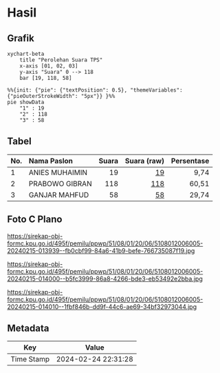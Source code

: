 # Hasil

## Grafik

```mermaid
xychart-beta
    title "Perolehan Suara TPS"
    x-axis [01, 02, 03]
    y-axis "Suara" 0 --> 118
    bar [19, 118, 58]
```

```mermaid
%%{init: {"pie": {"textPosition": 0.5}, "themeVariables": {"pieOuterStrokeWidth": "5px"}} }%%
pie showData
    "1" : 19
    "2" : 118
    "3" : 58
```

## Tabel

| No. | Nama Paslon    | Suara | Suara (raw) | Persentase |
|:--- |:-------------- | -----:| -----------:| ----------:|
| 1   | ANIES MUHAIMIN | 19    | [19][p-1]   | 9,74       |
| 2   | PRABOWO GIBRAN | 118   | [118][p-2]  | 60,51      |
| 3   | GANJAR MAHFUD  | 58    | [58][p-3]   | 29,74      |


[p-1]: https://github.com/gigit-pemilu/pemilu-2024-51-bali/blob/main/pilpres/hitung-suara/sub/51-bali/sub/08-buleleng/sub/01-gerokgak/sub/2006-penyabangan/sub/005-tps/sub/paslon-1.txt
[p-2]: https://github.com/gigit-pemilu/pemilu-2024-51-bali/blob/main/pilpres/hitung-suara/sub/51-bali/sub/08-buleleng/sub/01-gerokgak/sub/2006-penyabangan/sub/005-tps/sub/paslon-2.txt
[p-3]: https://github.com/gigit-pemilu/pemilu-2024-51-bali/blob/main/pilpres/hitung-suara/sub/51-bali/sub/08-buleleng/sub/01-gerokgak/sub/2006-penyabangan/sub/005-tps/sub/paslon-3.txt

## Foto C Plano

https://sirekap-obj-formc.kpu.go.id/495f/pemilu/ppwp/51/08/01/20/06/5108012006005-20240215-013939--fb0cbf99-84a6-41b9-befe-766735087f19.jpg

https://sirekap-obj-formc.kpu.go.id/495f/pemilu/ppwp/51/08/01/20/06/5108012006005-20240215-014000--b5fc3999-86a8-4266-bde3-eb53492e2bba.jpg

https://sirekap-obj-formc.kpu.go.id/495f/pemilu/ppwp/51/08/01/20/06/5108012006005-20240215-014010--1fbf846b-dd9f-44c6-ae69-34bf32973044.jpg


## Metadata

| Key        | Value               |
| ---------- | ------------------- |
| Time Stamp | 2024-02-24 22:31:28 |



